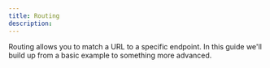 ```yaml
---
title: Routing
description: 
---
```


Routing allows you to match a URL to a specific endpoint. In this guide we'll build up from a basic example to something more advanced.


<!-- Try and think of specific examples/ scenarios that'll be helpful here. -->
